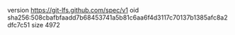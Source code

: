 version https://git-lfs.github.com/spec/v1
oid sha256:508cbafbfaadd7b68453741a5b81c6aa6f4d3117c70137b1385afc8a2dfc7c51
size 4972
